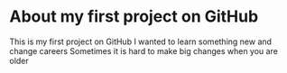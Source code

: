 # About my first project on GitHub
This is my first project on GitHub
I wanted to learn something new and change careers
Sometimes it is hard to make big changes when you are older

